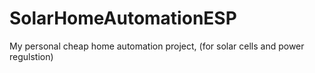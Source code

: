 # SolarHomeAutomationESP
My personal cheap home automation project, (for solar cells and power regulstion)
